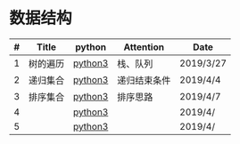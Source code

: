 # 数据结构

| # | Title | python | Attention | Date |
|---| ----- | -------- | ---------- | ---------- |
|1|树的遍历|[python3](./code/treeOrder.py)|栈、队列|2019/3/27
|2|递归集合|[python3](./code/recursion.py)|递归结束条件|2019/4/4
|3|排序集合|[python3](./code/sort.py)|排序思路|2019/4/7
|4||[python3](./code/.py)||2019/4/
|5||[python3](./code/.py)||2019/4/
